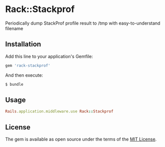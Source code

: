 # Rack::Stackprof

Periodically dump StackProf profile result to /tmp with easy-to-understand filename

## Installation

Add this line to your application's Gemfile:

```ruby
gem 'rack-stackprof'
```

And then execute:

```bash
$ bundle
```

## Usage

```rb
Rails.application.middleware.use Rack::Stackprof
```

## License

The gem is available as open source under the terms of the [MIT License](https://opensource.org/licenses/MIT).
